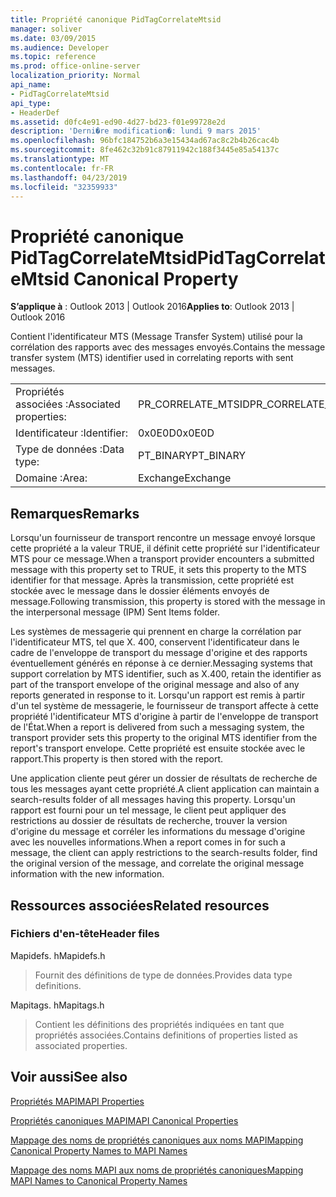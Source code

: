 ```yaml
---
title: Propriété canonique PidTagCorrelateMtsid
manager: soliver
ms.date: 03/09/2015
ms.audience: Developer
ms.topic: reference
ms.prod: office-online-server
localization_priority: Normal
api_name:
- PidTagCorrelateMtsid
api_type:
- HeaderDef
ms.assetid: d0fc4e91-ed90-4d27-bd23-f01e99728e2d
description: 'Derni�re modification�: lundi 9 mars 2015'
ms.openlocfilehash: 96bfc184752b6a3e15434ad67ac8c2b4b26cac4b
ms.sourcegitcommit: 8fe462c32b91c87911942c188f3445e85a54137c
ms.translationtype: MT
ms.contentlocale: fr-FR
ms.lasthandoff: 04/23/2019
ms.locfileid: "32359933"
---
```

# <a name="pidtagcorrelatemtsid-canonical-property"></a><span data-ttu-id="f2268-103">Propriété canonique PidTagCorrelateMtsid</span><span class="sxs-lookup"><span data-stu-id="f2268-103">PidTagCorrelateMtsid Canonical Property</span></span>

  
  
<span data-ttu-id="f2268-104">**S’applique à** : Outlook 2013 | Outlook 2016</span><span class="sxs-lookup"><span data-stu-id="f2268-104">**Applies to**: Outlook 2013 | Outlook 2016</span></span> 
  
<span data-ttu-id="f2268-105">Contient l'identificateur MTS (Message Transfer System) utilisé pour la corrélation des rapports avec des messages envoyés.</span><span class="sxs-lookup"><span data-stu-id="f2268-105">Contains the message transfer system (MTS) identifier used in correlating reports with sent messages.</span></span>
  
|||
|:-----|:-----|
|<span data-ttu-id="f2268-106">Propriétés associées :</span><span class="sxs-lookup"><span data-stu-id="f2268-106">Associated properties:</span></span>  <br/> |<span data-ttu-id="f2268-107">PR_CORRELATE_MTSID</span><span class="sxs-lookup"><span data-stu-id="f2268-107">PR_CORRELATE_MTSID</span></span>  <br/> |
|<span data-ttu-id="f2268-108">Identificateur :</span><span class="sxs-lookup"><span data-stu-id="f2268-108">Identifier:</span></span>  <br/> |<span data-ttu-id="f2268-109">0x0E0D</span><span class="sxs-lookup"><span data-stu-id="f2268-109">0x0E0D</span></span>  <br/> |
|<span data-ttu-id="f2268-110">Type de données :</span><span class="sxs-lookup"><span data-stu-id="f2268-110">Data type:</span></span>  <br/> |<span data-ttu-id="f2268-111">PT_BINARY</span><span class="sxs-lookup"><span data-stu-id="f2268-111">PT_BINARY</span></span>  <br/> |
|<span data-ttu-id="f2268-112">Domaine :</span><span class="sxs-lookup"><span data-stu-id="f2268-112">Area:</span></span>  <br/> |<span data-ttu-id="f2268-113">Exchange</span><span class="sxs-lookup"><span data-stu-id="f2268-113">Exchange</span></span>  <br/> |
   
## <a name="remarks"></a><span data-ttu-id="f2268-114">Remarques</span><span class="sxs-lookup"><span data-stu-id="f2268-114">Remarks</span></span>

<span data-ttu-id="f2268-115">Lorsqu'un fournisseur de transport rencontre un message envoyé lorsque cette propriété a la valeur TRUE, il définit cette propriété sur l'identificateur MTS pour ce message.</span><span class="sxs-lookup"><span data-stu-id="f2268-115">When a transport provider encounters a submitted message with this property set to TRUE, it sets this property to the MTS identifier for that message.</span></span> <span data-ttu-id="f2268-116">Après la transmission, cette propriété est stockée avec le message dans le dossier éléments envoyés de message.</span><span class="sxs-lookup"><span data-stu-id="f2268-116">Following transmission, this property is stored with the message in the interpersonal message (IPM) Sent Items folder.</span></span>
  
<span data-ttu-id="f2268-117">Les systèmes de messagerie qui prennent en charge la corrélation par l'identificateur MTS, tel que X. 400, conservent l'identificateur dans le cadre de l'enveloppe de transport du message d'origine et des rapports éventuellement générés en réponse à ce dernier.</span><span class="sxs-lookup"><span data-stu-id="f2268-117">Messaging systems that support correlation by MTS identifier, such as X.400, retain the identifier as part of the transport envelope of the original message and also of any reports generated in response to it.</span></span> <span data-ttu-id="f2268-118">Lorsqu'un rapport est remis à partir d'un tel système de messagerie, le fournisseur de transport affecte à cette propriété l'identificateur MTS d'origine à partir de l'enveloppe de transport de l'État.</span><span class="sxs-lookup"><span data-stu-id="f2268-118">When a report is delivered from such a messaging system, the transport provider sets this property to the original MTS identifier from the report's transport envelope.</span></span> <span data-ttu-id="f2268-119">Cette propriété est ensuite stockée avec le rapport.</span><span class="sxs-lookup"><span data-stu-id="f2268-119">This property is then stored with the report.</span></span>
  
<span data-ttu-id="f2268-120">Une application cliente peut gérer un dossier de résultats de recherche de tous les messages ayant cette propriété.</span><span class="sxs-lookup"><span data-stu-id="f2268-120">A client application can maintain a search-results folder of all messages having this property.</span></span> <span data-ttu-id="f2268-121">Lorsqu'un rapport est fourni pour un tel message, le client peut appliquer des restrictions au dossier de résultats de recherche, trouver la version d'origine du message et corréler les informations du message d'origine avec les nouvelles informations.</span><span class="sxs-lookup"><span data-stu-id="f2268-121">When a report comes in for such a message, the client can apply restrictions to the search-results folder, find the original version of the message, and correlate the original message information with the new information.</span></span>
  
## <a name="related-resources"></a><span data-ttu-id="f2268-122">Ressources associées</span><span class="sxs-lookup"><span data-stu-id="f2268-122">Related resources</span></span>

### <a name="header-files"></a><span data-ttu-id="f2268-123">Fichiers d'en-tête</span><span class="sxs-lookup"><span data-stu-id="f2268-123">Header files</span></span>

<span data-ttu-id="f2268-124">Mapidefs. h</span><span class="sxs-lookup"><span data-stu-id="f2268-124">Mapidefs.h</span></span>
  
> <span data-ttu-id="f2268-125">Fournit des définitions de type de données.</span><span class="sxs-lookup"><span data-stu-id="f2268-125">Provides data type definitions.</span></span>
    
<span data-ttu-id="f2268-126">Mapitags. h</span><span class="sxs-lookup"><span data-stu-id="f2268-126">Mapitags.h</span></span>
  
> <span data-ttu-id="f2268-127">Contient les définitions des propriétés indiquées en tant que propriétés associées.</span><span class="sxs-lookup"><span data-stu-id="f2268-127">Contains definitions of properties listed as associated properties.</span></span>
    
## <a name="see-also"></a><span data-ttu-id="f2268-128">Voir aussi</span><span class="sxs-lookup"><span data-stu-id="f2268-128">See also</span></span>



[<span data-ttu-id="f2268-129">Propriétés MAPI</span><span class="sxs-lookup"><span data-stu-id="f2268-129">MAPI Properties</span></span>](mapi-properties.md)
  
[<span data-ttu-id="f2268-130">Propriétés canoniques MAPI</span><span class="sxs-lookup"><span data-stu-id="f2268-130">MAPI Canonical Properties</span></span>](mapi-canonical-properties.md)
  
[<span data-ttu-id="f2268-131">Mappage des noms de propriétés canoniques aux noms MAPI</span><span class="sxs-lookup"><span data-stu-id="f2268-131">Mapping Canonical Property Names to MAPI Names</span></span>](mapping-canonical-property-names-to-mapi-names.md)
  
[<span data-ttu-id="f2268-132">Mappage des noms MAPI aux noms de propriétés canoniques</span><span class="sxs-lookup"><span data-stu-id="f2268-132">Mapping MAPI Names to Canonical Property Names</span></span>](mapping-mapi-names-to-canonical-property-names.md)

